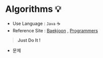 # Algorithms 💡

+ Use Language : `Java` ☕
+ Reference Site : <a href="https://www.acmicpc.net/">Baekjoon</a> , <a href="https://programmers.co.kr/?utm_source=google&utm_medium=cpc&utm_campaign=brand_prgms_sitelink_pc&gclid=CjwKCAiA2L-dBhACEiwAu8Q9YLrnyI0JK2BC3CwTV_MOsXnwBRmHhGAwyTdLLVjB5-Ht0uRLA3p7uxoC4HwQAvD_BwE">Programmers</a>

> **Just Do It !**

+ 문제

